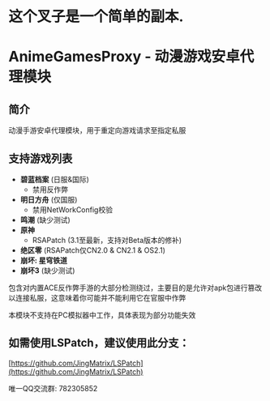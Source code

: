 # 这个叉子是一个简单的副本.
# AnimeGamesProxy - 动漫游戏安卓代理模块

## 简介
动漫手游安卓代理模块，用于重定向游戏请求至指定私服

## 支持游戏列表

- **碧蓝档案** (日服&国际)
  - 禁用反作弊
- **明日方舟** (仅国服)
  - 禁用NetWorkConfig校验
- **鸣潮** (缺少测试)
- **原神**
  - RSAPatch (3.1至最新，支持对Beta版本的修补)
- **绝区零** (RSAPatch仅CN2.0 & CN2.1 & OS2.1)
- **崩坏: 星穹铁道**
- **崩坏3** (缺少测试)

包含对内置ACE反作弊手游的大部分检测绕过，主要目的是允许对apk包进行篡改以连接私服，这意味着你可能并不能利用它在官服中作弊

本模块不支持在PC模拟器中工作，具体表现为部分功能失效

## 如需使用LSPatch，建议使用此分支：
[https://github.com/JingMatrix/LSPatch](https://github.com/JingMatrix/LSPatch)

唯一QQ交流群: 782305852
